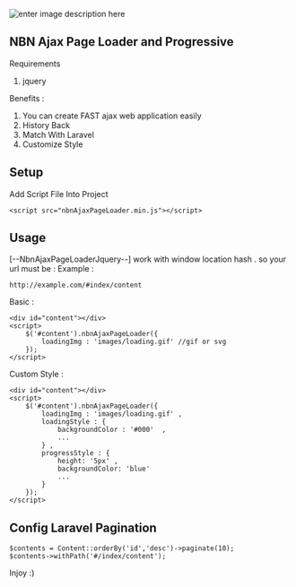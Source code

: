 ![enter image description here](https://github.com/justfornbn/NBN-Ajax-page-loading-JQuery/blob/master/NBNAJAXPAGELOADER.jpg?raw=true) 
## NBN Ajax Page Loader and Progressive
Requirements

 1. jquery

Benefits : 

 1. You can create FAST ajax web application easily
 2. History Back
 3. Match With Laravel
 4. Customize Style 

## Setup



Add Script File Into Project

    <script src="nbnAjaxPageLoader.min.js"></script>
	  
## Usage

[--NbnAjaxPageLoaderJquery--] work with window location hash .
so your url must be  : 
	Example : 
	

    http://example.com/#index/content


Basic  : 

	<div id="content"></div>
    <script>
	    $('#content').nbnAjaxPageLoader({
		    loadingImg : 'images/loading.gif' //gif or svg
		});
	</script>

Custom Style : 

	<div id="content"></div>
    <script>
	    $('#content').nbnAjaxPageLoader({
		    loadingImg : 'images/loading.gif' ,
		    loadingStyle : {
			    backgroundColor : '#000'  ,
			    ...
		    } ,
		    progressStyle : {
			    height: '5px' ,
			    backgroundColor: 'blue'
			    ...
		    }
		});
	</script>

## Config Laravel Pagination
	

    $contents = Content::orderBy('id','desc')->paginate(10);
	$contents->withPath('#/index/content');

Injoy :) 
	
 

